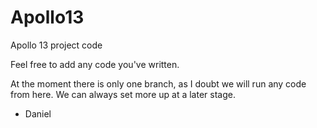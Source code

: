 Apollo13
========

Apollo 13 project code

  Feel free to add any code you've written.
  
  At the moment there is only one branch, as I doubt we will run any code from here. 
  We can always set more up at a later stage. 
  
  - Daniel
